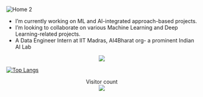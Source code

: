 <!-- ###Hi there 👋-->

<!--
**gaurika05/gaurika05** is a ✨ _special_ ✨ repository because its `README.md` (this file) appears on your GitHub profile.

Here are some ideas to get you started:

- 🔭 I’m currently working on ...
- 🌱 I’m currently learning ...
- 👯 I’m looking to collaborate on ...
- 🤔 I’m looking for help with ...
- 💬 Ask me about ...
- 📫 How to reach me: ...
- 😄 Pronouns: ...
- ⚡ Fun fact: ...
-->
![Home 2](https://github.com/gaurika05/gaurika05/assets/97402240/502ba2c3-f9a4-40d5-b70e-50ad7c1dd9a9)

- I’m currently working on ML and AI-integrated approach-based projects.
- I’m looking to collaborate on various Machine Learning and Deep Learning-related projects.
- A Data Engineer Intern at IIT Madras, AI4Bharat org- a prominent Indian AI Lab

<!--tech stack icons-->
<p align="center">
  <a href="https://skillicons.dev">
    <img src="https://skillicons.dev/icons?i=python,sklearn,opencv,pytorch,tensorflow,c,cpp,java,html,css,vscode,github,selenium,mysql&perline=14" />
  </a>
</p>

[![Top Langs](https://github-readme-stats.vercel.app/api/top-langs/?username=gaurika05)](https://github.com/anuraghazra/github-readme-stats)

<p align="center"> 
  Visitor count<br>
  <img src="https://profile-counter.glitch.me/gaurika05/count.svg" />
</p>

